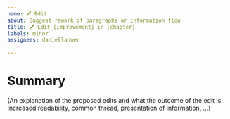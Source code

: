```yaml
---
name: 🖊️ Edit
about: Suggest rework of paragraphs or information flow
title: 🖊️ Edit [improvement] in [chapter]
labels: minor
assignees: daniellanner

---
```


# Summary

(An explanation of the proposed edits and what the outcome of the edit is. Increased readability, common thread, presentation of information, ...)
